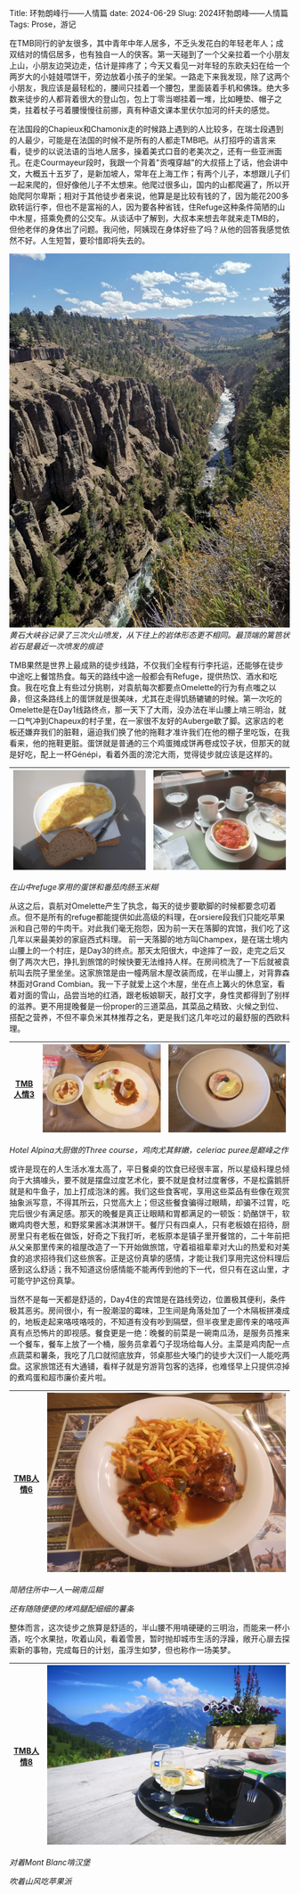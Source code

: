 Title: 环勃朗峰行——人情篇
date: 2024-06-29
Slug: 2024环勃朗峰——人情篇
Tags: Prose，游记


在TMB同行的驴友很多，其中青年中年人居多，不乏头发花白的年轻老年人；成双结对的情侣居多，也有独自一人的侠客。第一天碰到了一个父亲拉着一个小朋友上山，小朋友边哭边走，估计是摔疼了；今天又看见一对年轻的东欧夫妇在给一个两岁大的小娃娃喂饼干，旁边放着小孩子的坐架。一路走下来我发现，除了这两个小朋友，我应该是最轻松的，腰间只挂着一个腰包，里面装着手机和佛珠。绝大多数来徒步的人都背着很大的登山包，包上丁零当啷挂着一堆，比如睡垫、帽子之类，拄着杖子弓着腰慢慢往前挪，真有种语文课本里伏尔加河的纤夫的感觉。



在法国段的Chapieux和Chamonix走的时候路上遇到的人比较多，在瑞士段遇到的人最少，可能是在法国的时候不是所有的人都走TMB吧。从打招呼的语言来看，徒步的以说法语的当地人居多，操着美式口音的老美次之，还有一些亚洲面孔。在走Courmayeur段时，我跟一个背着"贡嘎穿越"的大叔搭上了话，他会讲中文，大概五十五岁了，是新加坡人，常年在上海工作；有两个儿子，本想跟儿子们一起来爬的，但好像他儿子不太想来。他爬过很多山，国内的山都爬遍了，所以开始爬阿尔卑斯；相对于其他徒步者来说，他算是是比较有钱的了，因为能花200多欧转运行李，但也不是富裕的人，因为要各种省钱，住Refuge这种条件简陋的山中木屋，搭乘免费的公交车。从谈话中了解到，大叔本来想去年就来走TMB的，但他老伴的身体出了问题。我问他，阿姨现在身体好些了吗？从他的回答我感觉依然不好。人生短暂，要珍惜即将失去的。

![黄石3](/images/202209黄石3.jpeg)
*黄石大峡谷记录了三次火山喷发，从下往上的岩体形态更不相同。最顶端的篱笆状岩石是最近一次喷发的痕迹*


TMB果然是世界上最成熟的徒步线路，不仅我们全程有行李托运，还能够在徒步中途吃上餐馆热食。每天的路线中途一般都会有Refuge，提供热饮、酒水和吃食。我在吃食上有些过分挑剔，对袁航每次都要点Omelette的行为有点嗤之以鼻，但这条路线上的蛋饼就是很美味，尤其在走得饥肠辘辘的时候。第一次吃的Omelette是在Day1线路终点，那一天下了大雨，没办法在半山腰上啃三明治，就一口气冲到Chapeux的村子里，在一家很不友好的Auberge歇了脚。这家店的老板还嫌弃我们的脏鞋，逼迫我们换了他的拖鞋才准许我们在他的棚子里吃饭，在我看来，他的拖鞋更脏。蛋饼就是普通的三个鸡蛋摊成饼再卷成饺子状，但那天的就是好吃，配上一杯Génépi，看着外面的滂沱大雨，觉得徒步就应该是这样的。



![TMB人情1](/images/TMB人情1.jpg)|![TMB人情2](/images/TMB人情2.jpg)
---|---
 
*在山中refuge享用的蛋饼和番茄肉肠玉米糊*



从这之后，袁航对Omelette产生了执念，每天的徒步要歇脚的时候都要念叨着点。但不是所有的refuge都能提供如此高级的料理，在orsiere段我们只能吃苹果派和自己带的牛肉干。对此我们毫无抱怨，因为前一天在落脚的宾馆，我们吃了这几年以来最美妙的家庭西式料理。
前一天落脚的地方叫Champex，是在瑞士境内山腰上的一个村庄，是Day3的终点。那天太阳很大，中途摔了一跤，走完之后又倒了两次大巴，挣扎到旅馆的时候快要无法维持人样。在房间梳洗了一下后就被袁航叫去院子里坐坐。这家旅馆是由一幢两层木屋改装而成，在半山腰上，对背靠森林面对Grand Combian。我一下子就爱上这个木屋，坐在点上篝火的休息室，看着对面的雪山，品尝当地的红酒，跟老板娘聊天，敲打文字，身性灵都得到了别样的滋养。更不用提晚餐是一份proper的三道菜品，其菜品之精致、火候之到位、搭配之营养，不但不辜负米其林推荐之名，更是我们这几年吃过的最舒服的西欧料理。

     
[TMB人情3](/images/TMB人情3.jpg)|![TMB人情4](/images/TMB人情4.jpg)|![TMB人情5](/images/TMB人情5.jpg)
---|---|---
 
*Hotel Alpina大厨做的Three course，鸡肉尤其鲜嫩，celeriac puree是巅峰之作*


或许是现在的人生活水准太高了，平日餐桌的饮食已经很丰富，所以星级料理总倾向于大搞噱头，要不就是摆盘过度艺术化，要不就是食材过度奢侈，不是松露鹅肝就是和牛鱼子，加上打成泡沫的酱。我们这些食客呢，享用这些菜品有些像在观赏抽象派写意，不得其所云，只觉高大上；但这些餐食骗得过眼睛，却骗不过胃，吃完后很少有满足感。那天的晚餐是真正让眼睛和胃都满足的一顿饭：奶酪饼干，软嫩鸡肉卷大葱，和野浆果酱冰淇淋饼干。餐厅只有四桌人，只有老板娘在招待，厨房里只有老板在做饭，好奇之下我打听，老板原本是镇子里开餐馆的，二十年前把从父亲那里传来的祖屋改造了一下开始做旅馆，守着祖祖辈辈对大山的热爱和对美食的追求招待我们这些旅客。正是这份真挚的感情，才能让我们享用完这份料理后感到这么舒适；我不知道这份感情能不能再传到他的下一代，但只有在这山里，才可能守护这份真挚。

当然不是每一天都是舒适的，Day4住的宾馆是在路线旁边，位置极其便利，条件极其恶劣。房间很小，有一股潮湿的霉味，卫生间是角落处加了一个木隔板拼凑成的，地板走起来咯吱咯吱的，不知道有没有吵到隔壁，但半夜里走廊传来的咯吱声真有点恐怖片的即视感。餐食更是一绝：晚餐的前菜是一碗南瓜汤，是服务员推来一个餐车，餐车上放了一个桶，服务员拿着勺子现场给每人分。主菜是鸡肉配一点点蔬菜和薯条，我吃了几口就彻底放弃，邻桌那些大嗓门的徒步大汉们一人能吃两盘。这家旅馆还有大通铺，看样子就是穷游背包客的选择，也难怪早上只提供凉掉的煮鸡蛋和超市廉价麦片啦。


[TMB人情6](/images/TMB人情6.jpg)|![TMB人情7](/images/TMB人情7.jpg)
---|---

*简陋住所中一人一碗南瓜糊*

*还有随随便便的烤鸡腿配细细的薯条*


整体而言，这次徒步之旅算是舒适的，半山腰不用啃硬硬的三明治，而能来一杯小酒，吃个水果挞，吹着山风，看着雪景，暂时抛却城市生活的浮躁，敞开心扉去探索新的事物，完成每日的计划，虽浮生如梦，但也称作一场美梦。

[TMB人情8](/images/TMB人情8.jpg)|![TMB人情9](/images/TMB人情9.jpg)
---|---

*对着Mont Blanc啃汉堡*

*吹着山风吃苹果派*

